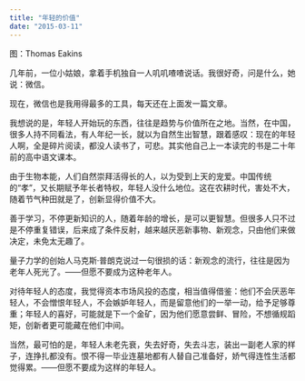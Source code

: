 ```yaml
---
title: "年轻的价值"
date: "2015-03-11"
---
```


图：Thomas Eakins

几年前，一位小姑娘，拿着手机独自一人叽叽喳喳说话。我很好奇，问是什么，她说：微信。

现在，微信也是我用得最多的工具，每天还在上面发一篇文章。

我想说的是，年轻人开始玩的东西，往往是趋势与价值所在之地。当然，在中国，很多人持不同看法，有人年纪一长，就以为自然生出智慧，跟着感叹：现在的年轻人啊，全是碎片阅读，都没人读书了，可悲。其实他自己上一本读完的书是二十年前的高中语文课本。

由于生物本能，人们自然崇拜活得长的人，以为受到上天的宠爱。中国传统的“孝”，又长期赋予年长者特权，年轻人没什么地位。这在农耕时代，害处不大，随着节气种田就是了，创新显得价值不大。

善于学习，不停更新知识的人，随着年龄的增长，是可以更智慧。但很多人只不过是不停重复错误，后来成了条件反射，越来越厌恶新事物、新观念，只由他们来做决定，未免太无趣了。

量子力学的创始人马克斯·普朗克说过一句很损的话：新观念的流行，往往是因为老年人死光了。——但愿不要成为这种老年人。

对待年轻人的态度，我觉得资本市场风投的态度，相当值得借鉴：他们不会厌恶年轻人，不会憎恨年轻人，不会嫉妒年轻人，而是留意他们的一举一动，给予足够尊重；年轻人的喜好，可能就是下一个金矿，因为他们愿意尝鲜、冒险，不想循规蹈矩，创新者更可能藏在他们中间。

当然，最可怕的是，年轻人未老先衰，失去好奇，失去斗志，装出一副老人家的样子，连挣扎都没有。恨不得一毕业连墓地都有人替自己准备好，娇气得连性生活都觉得累。——但愿不要成为这样的年轻人。
